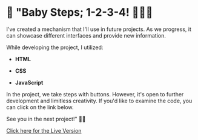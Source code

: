 # 👶 "Baby Steps; 1-2-3-4! 🚶‍♂️🎯

I've created a mechanism that I'll use in future projects. As we progress, it can showcase different interfaces and provide new information.

While developing the project, I utilized:

- **HTML**
+ **CSS**
* **JavaScript** <br/>

In the project, we take steps with buttons. However, it's open to further development and limitless creativity. If you'd like to examine the code, you can click on the link below.

See you in the next project!" 🚀🔧

[Click here for the Live Version](https://progress-steps-chi.vercel.app/)
